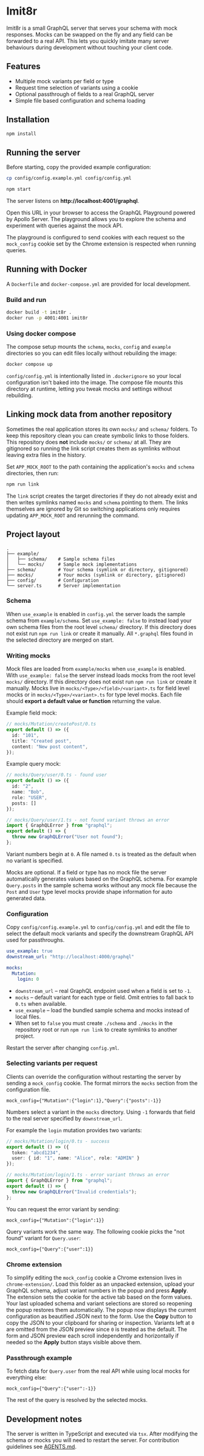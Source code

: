 # Imit8r

Imit8r is a small GraphQL server that serves your schema with mock responses.  Mocks can be swapped on the fly and any field can be forwarded to a real API.  This lets you quickly imitate many server behaviours during development without touching your client code.

## Features

- Multiple mock variants per field or type
- Request time selection of variants using a cookie
- Optional passthrough of fields to a real GraphQL server
- Simple file based configuration and schema loading

## Installation

```bash
npm install
```

## Running the server

Before starting, copy the provided example configuration:

```bash
cp config/config.example.yml config/config.yml
```

```bash
npm start
```

The server listens on **http://localhost:4001/graphql**.

Open this URL in your browser to access the GraphQL Playground powered by Apollo
Server. The playground allows you to explore the schema and experiment with
queries against the mock API.

The playground is configured to send cookies with each request so the
`mock_config` cookie set by the Chrome extension is respected when running
queries.

## Running with Docker

A `Dockerfile` and `docker-compose.yml` are provided for local development.

### Build and run

```bash
docker build -t imit8r .
docker run -p 4001:4001 imit8r
```

### Using docker compose

The compose setup mounts the `schema`, `mocks`, `config` and `example`
directories so you can edit files locally without rebuilding the image:

```bash
docker compose up
```

`config/config.yml` is intentionally listed in `.dockerignore` so your local
configuration isn't baked into the image. The compose file mounts this directory
at runtime, letting you tweak mocks and settings without rebuilding.

## Linking mock data from another repository

Sometimes the real application stores its own `mocks/` and `schema/` folders.
To keep this repository clean you can create symbolic links to those folders.
This repository does **not** include `mocks/` or `schema/` at all. They are
gitignored so running the link script creates them as symlinks without leaving
extra files in the history.

Set `APP_MOCK_ROOT` to the path containing the application's `mocks` and
`schema` directories, then run:

```bash
npm run link
```

The `link` script creates the target directories if they do not already
exist and then writes symlinks named `mocks` and `schema` pointing to them. The
links themselves are ignored by Git so switching applications only requires
updating `APP_MOCK_ROOT` and rerunning the command.

## Project layout

```
.
├── example/
│   ├── schema/    # Sample schema files
│   └── mocks/     # Sample mock implementations
├── schema/        # Your schema (symlink or directory, gitignored)
├── mocks/         # Your mocks (symlink or directory, gitignored)
├── config/        # Configuration
└── server.ts      # Server implementation
```

### Schema

When `use_example` is enabled in `config.yml` the server loads the sample schema
from `example/schema`. Set `use_example: false` to instead load your own schema
files from the root level `schema/` directory. If this directory does not exist
run `npm run link` or create it manually. All `*.graphql` files found in
the selected directory are merged on start.

### Writing mocks

Mock files are loaded from `example/mocks` when `use_example` is enabled.
With `use_example: false` the server instead loads mocks from the root level
`mocks/` directory. If this directory does not exist run `npm run link`
or create it manually. Mocks live in `mocks/<Type>/<field>/<variant>.ts` for
field level mocks or in `mocks/<Type>/<variant>.ts` for type level mocks. Each
file should **export a default value or function** returning the value.

Example field mock:

```ts
// mocks/Mutation/createPost/0.ts
export default () => ({
  id: "101",
  title: "Created post",
  content: "New post content",
});
```

Example query mock:

```ts
// mocks/Query/user/0.ts - found user
export default () => ({
  id: "2",
  name: "Bob",
  role: "USER",
  posts: []
});

// mocks/Query/user/1.ts - not found variant throws an error
import { GraphQLError } from "graphql";
export default () => {
  throw new GraphQLError("User not found");
};
```

Variant numbers begin at `0`.  A file named `0.ts` is treated as the default when no variant is specified.

Mocks are optional.  If a field or type has no mock file the server automatically
generates values based on the GraphQL schema.  For example `Query.posts` in the
sample schema works without any mock file because the `Post` and `User` type
level mocks provide shape information for auto generated data.

### Configuration

Copy `config/config.example.yml` to `config/config.yml` and edit the file to select the default mock variants and specify the downstream GraphQL API used for passthroughs.

```yaml
use_example: true
downstream_url: "http://localhost:4000/graphql"

mocks:
  Mutation:
    login: 0
```

- `downstream_url` – real GraphQL endpoint used when a field is set to `-1`.
- `mocks` – default variant for each type or field.  Omit entries to fall back to `0.ts` when available.
- `use_example` – load the bundled sample schema and mocks instead of local files.
- When set to `false` you must create `./schema` and `./mocks` in the repository
  root or run `npm run link` to create symlinks to another project.

Restart the server after changing `config.yml`.

### Selecting variants per request

Clients can override the configuration without restarting the server by sending a `mock_config` cookie.  The format mirrors the `mocks` section from the configuration file.

```
mock_config={"Mutation":{"login":1},"Query":{"posts":-1}}
```

Numbers select a variant in the `mocks` directory.  Using `-1` forwards that field to the real server specified by `downstream_url`.

For example the `login` mutation provides two variants:

```ts
// mocks/Mutation/login/0.ts - success
export default () => ({
  token: "abcd1234",
  user: { id: "1", name: "Alice", role: "ADMIN" }
});

// mocks/Mutation/login/1.ts - error variant throws an error
import { GraphQLError } from "graphql";
export default () => {
  throw new GraphQLError("Invalid credentials");
};
```

You can request the error variant by sending:

```
mock_config={"Mutation":{"login":1}}
```

Query variants work the same way. The following cookie picks the "not found" variant for `Query.user`:

```
mock_config={"Query":{"user":1}}
```

### Chrome extension

To simplify editing the `mock_config` cookie a Chrome extension lives in
`chrome-extension/`. Load this folder as an unpacked extension, upload
your GraphQL schema, adjust variant numbers in the popup and press
**Apply**. The extension sets the cookie for the active tab based on the
form values. Your last uploaded schema and variant selections are stored
so reopening the popup restores them automatically.
The popup now displays the current configuration as beautified JSON next
to the form. Use the **Copy** button to copy the JSON to your clipboard
for sharing or inspection.
Variants left at `0` are omitted from the JSON preview since `0` is treated as the default.
The form and JSON preview each scroll independently and horizontally if needed so
the **Apply** button stays visible above them.

### Passthrough example

To fetch data for `Query.user` from the real API while using local mocks for everything else:

```
mock_config={"Query":{"user":-1}}
```

The rest of the query is resolved by the selected mocks.

## Development notes

The server is written in TypeScript and executed via `tsx`.  After modifying the schema or mocks you will need to restart the server.  For contribution guidelines see [AGENTS.md](./AGENTS.md).

